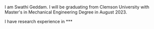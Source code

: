 I am Swathi Geddam. I will be graduating from Clemson University with Master's in Mechanical Engineering Degree in August 2023.

I have research experience in ***
